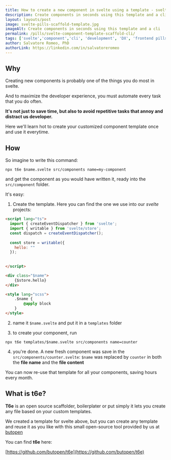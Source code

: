 ```yaml
---
title: How to create a new component in svelte using a template - svelte component scaffolding and boilerplate
description: Create components in seconds using this template and a cli
layout: layouts/post
image: svelte-pills-scaffold-template.jpg
imageAlt: Create components in seconds using this template and a cli
permalink: /pills/svelte-component-template-scaffold-cli/
tags: ['svelte','component','cli', 'development', 'DX', 'frontend pills']
author: Salvatore Romeo, PhD
authorLink: https://linkedin.com/in/salvatoreromeo
---
```


## Why 
Creating new components is probably one of the things you do most in svelte.

And to maximize the developer experience, you must automate every task that you do often.

**It's not just to save time, but also to avoid repetitive tasks that annoy and distract us developer.**

Here we'll learn hot to create your customized component template once and use it everytime.

## How
So imagine to write this command:

`npx t6e $name.svelte src/components name=my-component`

and get the component as you would have written it, ready into the `src/component` folder.


It's easy:

1) Create the template. Here you can find the one we use into our _svelte_ projects:
```html
<script lang="ts">
  import { createEventDispatcher } from 'svelte';
  import { writable } from 'svelte/store';
  const dispatch = createEventDispatcher();
  
  const store = writable({
    hello: ""
  });
  
  
</script>

<div class="$name">
    {$store.hello}
</div>

<style lang="scss">
    .$name {
        @apply block
    }
</style>
```

2) name it `$name.svelte` and put it in a `templates` folder

3) to create your component, run 

`npx t6e templates/$name.svelte src/components name=counter`

4) you're done. A new fresh component was save in the `src/components/counter.svelte`: 
`$name` was replaced by `counter` in both the **file name** and the **file content** 

You can now re-use that template for all your components, saving hours every month.

## What is t6e?

**T6e** is an open source scaffolder, boilerplater or put simply it lets you 
create any file based on your custom templates.

We created a template for svelte above, but you can create any template and reuse it as you like with this 
small open-source tool provided by us at [butopen](https://butopen.com)

You can find **t6e** here:

[https://github.com/butopen/t6e](https://github.com/butopen/t6e)
